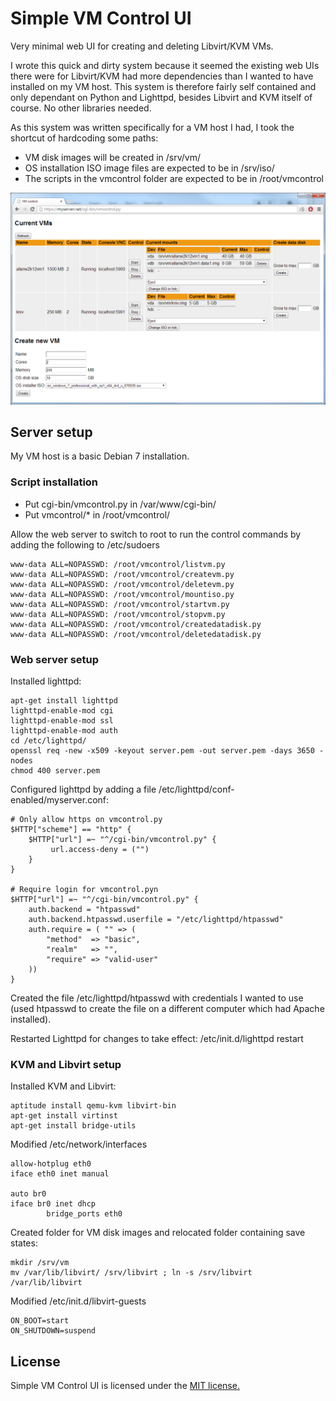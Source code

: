 Simple VM Control UI
====================

Very minimal web UI for creating and deleting Libvirt/KVM VMs.

I wrote this quick and dirty system because it seemed the existing web UIs there were for Libvirt/KVM had more dependencies than I wanted to have installed on my VM host. This system is therefore fairly self contained and only dependant on Python and Lighttpd, besides Libvirt and KVM itself of course. No other libraries needed.

As this system was written specifically for a VM host I had, I took the shortcut of hardcoding some paths:
 * VM disk images will be created in /srv/vm/
 * OS installation ISO image files are expected to be in /srv/iso/
 * The scripts in the vmcontrol folder are expected to be in /root/vmcontrol

![Screenshot](https://github.com/allanrbo/simple-vmcontrol/blob/master/docs/screenshot1.png?raw=true)

Server setup
------------
My VM host is a basic Debian 7 installation.

### Script installation
 * Put cgi-bin/vmcontrol.py in /var/www/cgi-bin/
 * Put vmcontrol/* in /root/vmcontrol/

Allow the web server to switch to root to run the control commands by adding the following to /etc/sudoers

    www-data ALL=NOPASSWD: /root/vmcontrol/listvm.py
    www-data ALL=NOPASSWD: /root/vmcontrol/createvm.py
    www-data ALL=NOPASSWD: /root/vmcontrol/deletevm.py
    www-data ALL=NOPASSWD: /root/vmcontrol/mountiso.py
    www-data ALL=NOPASSWD: /root/vmcontrol/startvm.py
    www-data ALL=NOPASSWD: /root/vmcontrol/stopvm.py
    www-data ALL=NOPASSWD: /root/vmcontrol/createdatadisk.py
    www-data ALL=NOPASSWD: /root/vmcontrol/deletedatadisk.py

### Web server setup

Installed lighttpd:

    apt-get install lighttpd
    lighttpd-enable-mod cgi
    lighttpd-enable-mod ssl
    lighttpd-enable-mod auth
    cd /etc/lighttpd/
    openssl req -new -x509 -keyout server.pem -out server.pem -days 3650 -nodes
    chmod 400 server.pem

Configured lighttpd by adding a file /etc/lighttpd/conf-enabled/myserver.conf:

    # Only allow https on vmcontrol.py
    $HTTP["scheme"] == "http" {
        $HTTP["url"] =~ "^/cgi-bin/vmcontrol.py" {
             url.access-deny = ("")
        }
    }

    # Require login for vmcontrol.pyn
    $HTTP["url"] =~ "^/cgi-bin/vmcontrol.py" {
        auth.backend = "htpasswd"
        auth.backend.htpasswd.userfile = "/etc/lighttpd/htpasswd"
        auth.require = ( "" => (
            "method"  => "basic",
            "realm"   => "",
            "require" => "valid-user"
        ))
    }

Created the file /etc/lighttpd/htpasswd with credentials I wanted to use (used htpasswd to create the file on a different computer which had Apache installed).

Restarted Lighttpd for changes to take effect:
    /etc/init.d/lighttpd restart

### KVM and Libvirt setup

Installed KVM and Libvirt:

    aptitude install qemu-kvm libvirt-bin
    apt-get install virtinst
    apt-get install bridge-utils

Modified /etc/network/interfaces

    allow-hotplug eth0
    iface eth0 inet manual

    auto br0
    iface br0 inet dhcp
            bridge_ports eth0

Created folder for VM disk images and relocated folder containing save states:

    mkdir /srv/vm
    mv /var/lib/libvirt/ /srv/libvirt ; ln -s /srv/libvirt /var/lib/libvirt

Modified /etc/init.d/libvirt-guests

    ON_BOOT=start
    ON_SHUTDOWN=suspend


License
-------

Simple VM Control UI is licensed under the [MIT license.](https://github.com/allanrbo/simple-vmcontrol/blob/master/LICENSE.txt)
